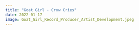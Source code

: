 ```yaml
---
title: "Goat Girl - Crow Cries"
date: 2022-01-17
image: Goat_Girl_Record_Producer_Artist_Development.jpeg
---
```

